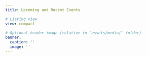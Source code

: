 ```yaml
---
title: Upcoming and Recent Events

# Listing view
view: compact

# Optional header image (relative to `assets/media/` folder).
banner:
  caption: ''
  image: ''
---
```

